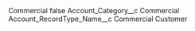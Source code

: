 <?xml version="1.0" encoding="UTF-8"?>
<CustomMetadata xmlns="http://soap.sforce.com/2006/04/metadata" xmlns:xsi="http://www.w3.org/2001/XMLSchema-instance" xmlns:xsd="http://www.w3.org/2001/XMLSchema">
    <label>Commercial</label>
    <protected>false</protected>
    <values>
        <field>Account_Category__c</field>
        <value xsi:type="xsd:string">Commercial</value>
    </values>
    <values>
        <field>Account_RecordType_Name__c</field>
        <value xsi:type="xsd:string">Commercial Customer</value>
    </values>
</CustomMetadata>
